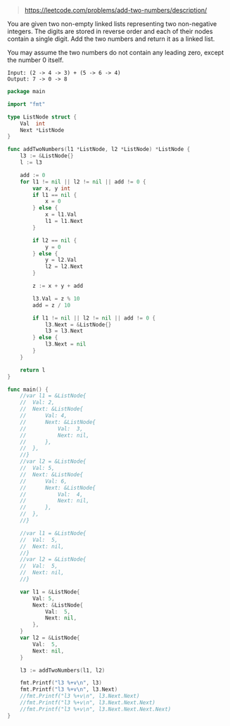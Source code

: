 > https://leetcode.com/problems/add-two-numbers/description/

You are given two non-empty linked lists representing two non-negative integers. The digits are stored in reverse order and each of their nodes contain a single digit. Add the two numbers and return it as a linked list.

You may assume the two numbers do not contain any leading zero, except the number 0 itself.

```
Input: (2 -> 4 -> 3) + (5 -> 6 -> 4)
Output: 7 -> 0 -> 8
```

```go
package main

import "fmt"

type ListNode struct {
	Val  int
	Next *ListNode
}

func addTwoNumbers(l1 *ListNode, l2 *ListNode) *ListNode {
	l3 := &ListNode{}
	l := l3

	add := 0
	for l1 != nil || l2 != nil || add != 0 {
		var x, y int
		if l1 == nil {
			x = 0
		} else {
			x = l1.Val
			l1 = l1.Next
		}

		if l2 == nil {
			y = 0
		} else {
			y = l2.Val
			l2 = l2.Next
		}

		z := x + y + add

		l3.Val = z % 10
		add = z / 10

		if l1 != nil || l2 != nil || add != 0 {
			l3.Next = &ListNode{}
			l3 = l3.Next
		} else {
			l3.Next = nil
		}
	}

	return l
}

func main() {
	//var l1 = &ListNode{
	//	Val: 2,
	//	Next: &ListNode{
	//		Val: 4,
	//		Next: &ListNode{
	//			Val:  3,
	//			Next: nil,
	//		},
	//	},
	//}
	//var l2 = &ListNode{
	//	Val: 5,
	//	Next: &ListNode{
	//		Val: 6,
	//		Next: &ListNode{
	//			Val:  4,
	//			Next: nil,
	//		},
	//	},
	//}

	//var l1 = &ListNode{
	//	Val:  5,
	//	Next: nil,
	//}
	//var l2 = &ListNode{
	//	Val:  5,
	//	Next: nil,
	//}

	var l1 = &ListNode{
		Val: 5,
		Next: &ListNode{
			Val:  5,
			Next: nil,
		},
	}
	var l2 = &ListNode{
		Val:  5,
		Next: nil,
	}

	l3 := addTwoNumbers(l1, l2)

	fmt.Printf("l3 %+v\n", l3)
	fmt.Printf("l3 %+v\n", l3.Next)
	//fmt.Printf("l3 %+v\n", l3.Next.Next)
	//fmt.Printf("l3 %+v\n", l3.Next.Next.Next)
	//fmt.Printf("l3 %+v\n", l3.Next.Next.Next.Next)
}

```
